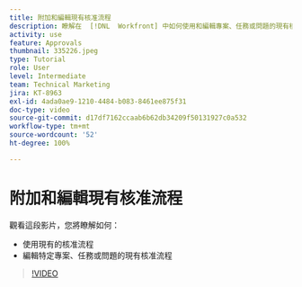 ```yaml
---
title: 附加和編輯現有核准流程
description: 瞭解在  [!DNL  Workfront] 中如何使用和編輯專案、任務或問題的現有核准流程。
activity: use
feature: Approvals
thumbnail: 335226.jpeg
type: Tutorial
role: User
level: Intermediate
team: Technical Marketing
jira: KT-8963
exl-id: 4ada0ae9-1210-4484-b083-8461ee875f31
doc-type: video
source-git-commit: d17df7162ccaab6b62db34209f50131927c0a532
workflow-type: tm+mt
source-wordcount: '52'
ht-degree: 100%

---
```


# 附加和編輯現有核准流程

觀看這段影片，您將瞭解如何：

* 使用現有的核准流程
* 編輯特定專案、任務或問題的現有核准流程

>[!VIDEO](https://video.tv.adobe.com/v/335226/?quality=12&learn=on&enablevpops)

<!---
learn more URLS
--->
